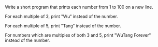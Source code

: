 Write a short program that prints each number from 1 to 100 on a new line. 

For each multiple of 3, print "Wu" instead of the number. 

For each multiple of 5, print "Tang" instead of the number. 

For numbers which are multiples of both 3 and 5, print "WuTang Forever" instead of the number.